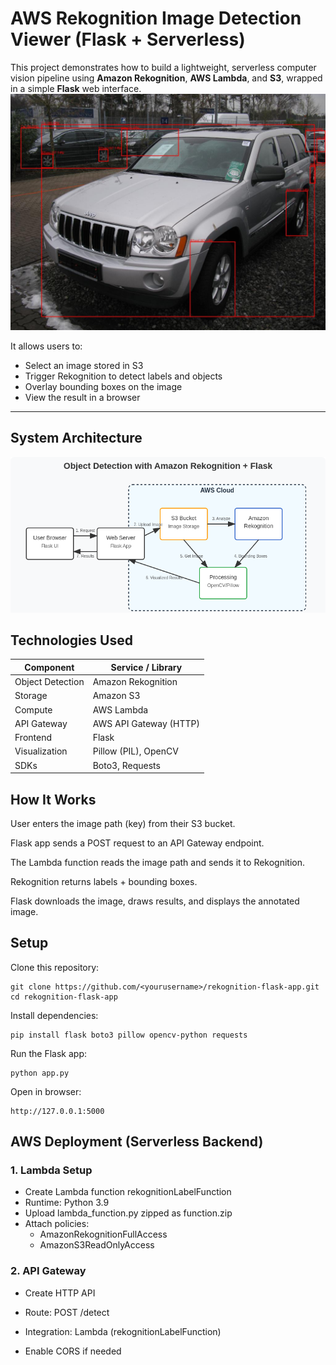 # AWS Rekognition Image Detection Viewer (Flask + Serverless)

This project demonstrates how to build a lightweight, serverless computer vision pipeline using **Amazon Rekognition**, **AWS Lambda**, and **S3**, wrapped in a simple **Flask** web interface.
![](https://github.com/ziadabohalawa/Image-Rekognition/blob/a3340121ea52083329d834734ec91b333c987c2d/output.jpg)

It allows users to:
- Select an image stored in S3
- Trigger Rekognition to detect labels and objects
- Overlay bounding boxes on the image
- View the result in a browser

---

## System Architecture
![architecture_diagram](https://github.com/ziadabohalawa/Image-Rekognition/blob/14d54528baf7eacd2abd62c94d414e71f27c83a9/architecture_diagram.png)

## Technologies Used
| Component        | Service / Library      |
| ---------------- | ---------------------- |
| Object Detection | Amazon Rekognition     |
| Storage          | Amazon S3              |
| Compute          | AWS Lambda             |
| API Gateway      | AWS API Gateway (HTTP) |
| Frontend         | Flask                  |
| Visualization    | Pillow (PIL), OpenCV   |
| SDKs             | Boto3, Requests        |



## How It Works
User enters the image path (key) from their S3 bucket.

Flask app sends a POST request to an API Gateway endpoint.

The Lambda function reads the image path and sends it to Rekognition.

Rekognition returns labels + bounding boxes.

Flask downloads the image, draws results, and displays the annotated image.

## Setup
Clone this repository:

```
git clone https://github.com/<yourusername>/rekognition-flask-app.git
cd rekognition-flask-app
```
Install dependencies:
```
pip install flask boto3 pillow opencv-python requests
```
Run the Flask app:
```
python app.py
```
Open in browser:
```
http://127.0.0.1:5000
```
## AWS Deployment (Serverless Backend)
### 1. Lambda Setup
- Create Lambda function rekognitionLabelFunction
- Runtime: Python 3.9
- Upload lambda_function.py zipped as function.zip
- Attach policies:
    - AmazonRekognitionFullAccess
    - AmazonS3ReadOnlyAccess

### 2. API Gateway
- Create HTTP API

- Route: POST /detect
 
- Integration: Lambda (rekognitionLabelFunction)

- Enable CORS if needed


